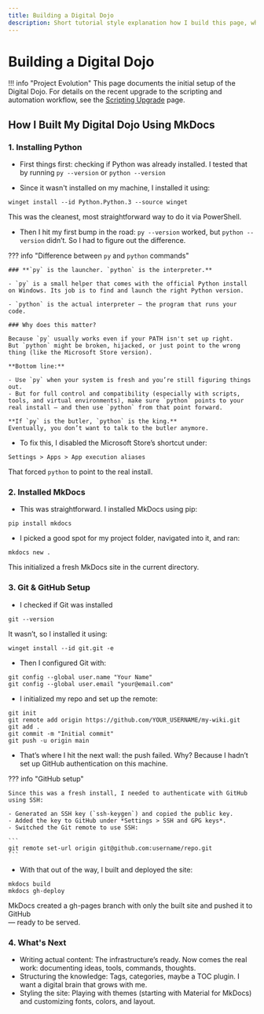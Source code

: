 ```yaml
---
title: Building a Digital Dojo
description: Short tutorial style explanation how I build this page, what problems I had, and what I learned from it.
---
```


# Building a Digital Dojo

!!! info "Project Evolution"
    This page documents the initial setup of the Digital Dojo. For details on the recent upgrade to the scripting and automation workflow, see the [Scripting Upgrade](./script-upgrade.md) page.

## How I Built My Digital Dojo Using MkDocs

### 1. Installing Python

- First things first: checking if Python was already installed. I tested that by running `py --version` or `python --version`

- Since it wasn't installed on my machine, I installed it using:
```
winget install --id Python.Python.3 --source winget
```
This was the cleanest, most straightforward way to do it via PowerShell.

- Then I hit my first bump in the road: `py --version` worked, but `python --version` didn’t. So I had to figure out the difference.


??? info "Difference between `py` and `python` commands"

	### **`py` is the launcher. `python` is the interpreter.**

	- `py` is a small helper that comes with the official Python install on Windows. Its job is to find and launch the right Python version. 
   
	- `python` is the actual interpreter — the program that runs your code.

    ### Why does this matter?

	Because `py` usually works even if your PATH isn't set up right.
	But `python` might be broken, hijacked, or just point to the wrong thing (like the Microsoft Store version).

    **Bottom line:**

	- Use `py` when your system is fresh and you’re still figuring things out.
	- But for full control and compatibility (especially with scripts, tools, and virtual environments), make sure `python` points to your real install — and then use `python` from that point forward.

	**If `py` is the butler, `python` is the king.**  
	Eventually, you don’t want to talk to the butler anymore.

- To fix this, I disabled the Microsoft Store’s shortcut under:
```
Settings > Apps > App execution aliases
```
That forced `python` to point to the real install.

### 2. Installed MkDocs

- This was straightforward. I installed MkDocs using pip: 
```
pip install mkdocs
```

- I picked a good spot for my project folder, navigated into it, and ran: 
```
mkdocs new .
``` 
This initialized a fresh MkDocs site in the current directory. 

### 3. Git & GitHub Setup

- I checked if Git was installed 
```
git --version
```
It wasn’t, so I installed it using: 
```
winget install --id git.git -e
```

- Then I configured Git with: 
```
git config --global user.name "Your Name"
git config --global user.email "your@email.com"
```
- I initialized my repo and set up the remote:
```
git init
git remote add origin https://github.com/YOUR_USERNAME/my-wiki.git
git add .
git commit -m "Initial commit"
git push -u origin main
```
- That’s where I hit the next wall: the push failed. Why? Because I hadn’t set up GitHub authentication on this machine. 

??? info "GitHub setup"

	Since this was a fresh install, I needed to authenticate with GitHub using SSH:

	- Generated an SSH key (`ssh-keygen`) and copied the public key.
	- Added the key to GitHub under *Settings > SSH and GPG keys*.
	- Switched the Git remote to use SSH:

	```
	git remote set-url origin git@github.com:username/repo.git
	```

- With that out of the way, I built and deployed the site:
```
mkdocs build
mkdocs gh-deploy
```
MkDocs created a gh-pages branch with only the built site and pushed it to GitHub  
— ready to be served.

### 4. What's Next

- Writing actual content: The infrastructure’s ready. Now comes the real work: documenting ideas, tools, commands, thoughts.
- Structuring the knowledge: Tags, categories, maybe a TOC plugin. I want a digital brain that grows with me.
- Styling the site: Playing with themes (starting with Material for MkDocs) and customizing fonts, colors, and layout.